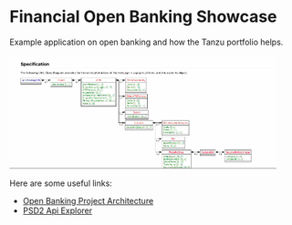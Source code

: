 
# Financial Open Banking Showcase

Example application on open banking and how the Tanzu portfolio helps. 

![img.png](docs/img/img.png)



Here are some useful links:

- [Open Banking Project Architecture](https://github.com/OpenBankProject/OBP-API/wiki/Open-Bank-Project-Architecture)
- [PSD2 Api Explorer](https://psd2-apiexplorer.openbankproject.com/?tags=PSD2&operation_id=OBPv3_0_0-getCoreTransactionsForBankAccount&currentTag=Transaction&bank_id=at02-0182--01&account_id=&view_id=&counterparty_id=&transaction_id=)
